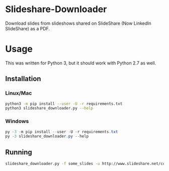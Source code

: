 # Slideshare-Downloader

Download slides from slideshows shared on SlideShare (Now LinkedIn SlideShare) as a PDF.

# Usage

This was written for Python 3, but it should work with Python 2.7 as well.

## Installation

### Linux/Mac

```bash
python3 -m pip install --user -U -r requirements.txt
python3 slideshare_downloader.py --help
```

### Windows

```powershell
py -3 -m pip install --user -U -r requirements.txt
py -3 slideshare_downloader.py --help
```

## Running

```bash
slideshare_downloader.py -f some_slides -u http://www.slideshare.net/codeblue_jp/igor-skochinsky-enpub
```
